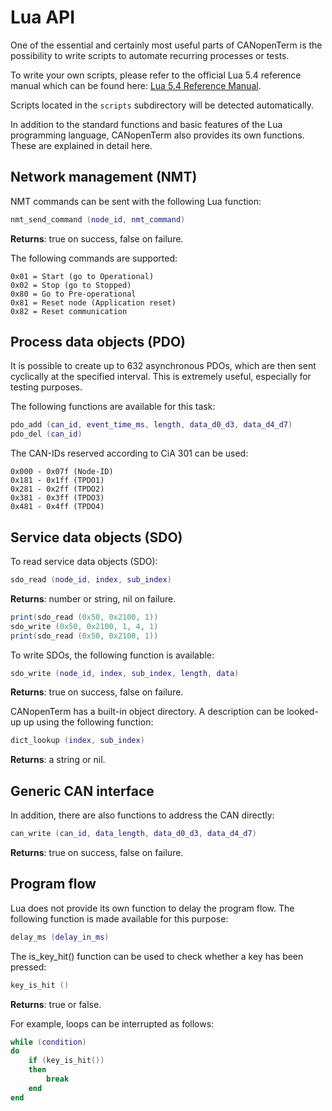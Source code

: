 # Lua API

One of the essential and certainly most useful parts of CANopenTerm is
the possibility to write scripts to automate recurring processes or
tests.

To write your own scripts, please refer to the official Lua 5.4
reference manual which can be found here: [Lua 5.4 Reference
Manual](https://www.lua.org/manual/5.4/).

Scripts located in the `scripts` subdirectory will be detected
automatically.

In addition to the standard functions and basic features of the Lua
programming language, CANopenTerm also provides its own functions.
These are explained in detail here.

## Network management (NMT)

NMT commands can be sent with the following Lua function:

```lua
nmt_send_command (node_id, nmt_command)
```

**Returns**: true on success, false on failure.

The following commands are supported:

```text
0x01 = Start (go to Operational)
0x02 = Stop (go to Stopped)
0x80 = Go to Pre-operational
0x81 = Reset node (Application reset)
0x82 = Reset communication
```

## Process data objects (PDO)

It is possible to create up to 632 asynchronous PDOs, which are then
sent cyclically at the specified interval.  This is extremely useful,
especially for testing purposes.

The following functions are available for this task:

```lua
pdo_add (can_id, event_time_ms, length, data_d0_d3, data_d4_d7)
pdo_del (can_id)
```

The CAN-IDs reserved according to CiA 301 can be used:

```text
0x000 - 0x07f (Node-ID)
0x181 - 0x1ff (TPDO1)
0x281 - 0x2ff (TPDO2)
0x381 - 0x3ff (TPDO3)
0x481 - 0x4ff (TPDO4)
```

## Service data objects (SDO)

To read service data objects (SDO):

```lua
sdo_read (node_id, index, sub_index)
```

**Returns**: number or string, nil on failure.

```lua
print(sdo_read (0x50, 0x2100, 1))
sdo_write (0x50, 0x2100, 1, 4, 1)
print(sdo_read (0x50, 0x2100, 1))
```

To write SDOs, the following function is available:

```lua
sdo_write (node_id, index, sub_index, length, data)
```

**Returns**: true on success, false on failure.

CANopenTerm has a built-in object directory. A description can be looked-up
up using the following function:

```lua
dict_lookup (index, sub_index)
```

**Returns**: a string or nil.

## Generic CAN interface

In addition, there are also functions to address the CAN directly:

```lua
can_write (can_id, data_length, data_d0_d3, data_d4_d7)
```

**Returns**: true on success, false on failure.

## Program flow

Lua does not provide its own function to delay the program flow.  The
following function is made available for this purpose:

```lua
delay_ms (delay_in_ms)
```

The is_key_hit() function can be used to check whether a key has been pressed:

```lua
key_is_hit ()
```

**Returns**: true or false.

For example, loops can be interrupted as follows:

```lua
while (condition)
do
    if (key_is_hit())
    then
        break
    end
end
```

